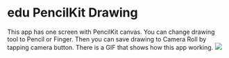 # edu PencilKit Drawing
This app has one screen with PencilKit canvas. You can change drawing tool to Pencil or Finger. Then you can save drawing to Camera Roll by tapping camera button. There is a GIF that shows how this app working.
![](https://github.com/Mr-Paw/edu_PencilKit_Drawing/blob/main/example.gif?raw=true)

